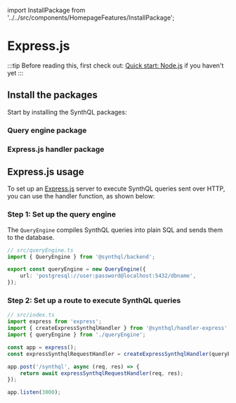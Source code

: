import InstallPackage from '../../src/components/HomepageFeatures/InstallPackage';

# Express.js

:::tip
Before reading this, first check out:
[Quick start: Node.js](./quick-start) if you haven't yet
:::

## Install the packages

Start by installing the SynthQL packages:

### Query engine package

<InstallPackage packageName="@synthql/backend" />

### Express.js handler package

<InstallPackage packageName="@synthql/handler-express" />

## Express.js usage

To set up an [Express.js](https://expressjs.com/en/starter/installing.html) server to execute SynthQL queries sent over HTTP, you can use the handler function, as shown below:

### Step 1: Set up the query engine

The `QueryEngine` compiles SynthQL queries into plain SQL and sends them to the database.

```ts
// src/queryEngine.ts
import { QueryEngine } from '@synthql/backend';

export const queryEngine = new QueryEngine({
    url: 'postgresql://user:password@localhost:5432/dbname',
});
```

### Step 2: Set up a route to execute SynthQL queries

```ts
// src/index.ts
import express from 'express';
import { createExpressSynthqlHandler } from '@synthql/handler-express';
import { queryEngine } from './queryEngine';

const app = express();
const expressSynthqlRequestHandler = createExpressSynthqlHandler(queryEngine);

app.post('/synthql', async (req, res) => {
    return await expressSynthqlRequestHandler(req, res);
});

app.listen(3000);
```
